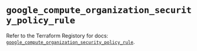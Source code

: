 # `google_compute_organization_security_policy_rule`

Refer to the Terraform Registory for docs: [`google_compute_organization_security_policy_rule`](https://www.terraform.io/docs/providers/google-beta/r/google_compute_organization_security_policy_rule).
